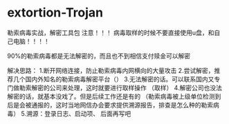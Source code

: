 # extortion-Trojan
勒索病毒实战，解密工具包
注意！！！ 病毒取样的时候不要直接使用u盘，和自己电脑！！！！

90%的勒索病毒都是无法解密的，而且也不到相信支付赎金可以解密

解决思路：
1.断开网络连接，防止勒索病毒内网横向的大量攻击
2.尝试解密，推荐几个国内外知名的勒索病毒解密平台（）
3.无法解密的话。可以联系国内又专门做勒索解密的公司来处理，这时就要进行取样操作
 （取样）
4.解密公司也没法解密的话，就基本没戏了。但是后续工作还是有的
 （勒索病毒被上级单位检测到后是会被通报的，这时当地网信办会要求提供溯源报告，排查是怎么种的勒索病毒）
5.溯源：登录日志、启动项、
后面再写吧




